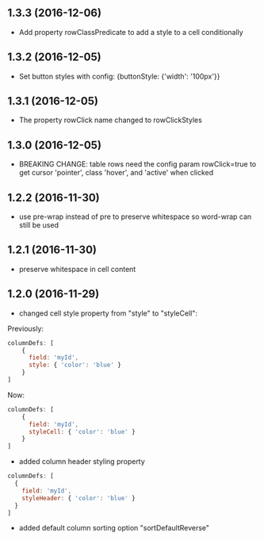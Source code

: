 ## 1.3.3 (2016-12-06)

* Add property rowClassPredicate to add a style to a cell conditionally

## 1.3.2 (2016-12-05)

* Set button styles with config: {buttonStyle: {'width': '100px'}}

## 1.3.1 (2016-12-05)

* The property rowClick name changed to rowClickStyles

## 1.3.0 (2016-12-05)

* BREAKING CHANGE: table rows need the config param rowClick=true to get cursor 'pointer', class 'hover', and 'active' when clicked

## 1.2.2 (2016-11-30)

* use pre-wrap instead of pre to preserve whitespace so word-wrap can still be used

## 1.2.1 (2016-11-30)

* preserve whitespace in cell content

## 1.2.0 (2016-11-29)

* changed cell style property from "style" to "styleCell":

Previously:
```javascript
columnDefs: [
    {
      field: 'myId',
      style: { 'color': 'blue' }
    }
]
```

Now:
```javascript
columnDefs: [
    {
      field: 'myId',
      styleCell: { 'color': 'blue' }
    }
]
```

* added column header styling property

```javascript
columnDefs: [
  {
    field: 'myId',
    styleHeader: { 'color': 'blue' }
  }
]
```

* added default column sorting option "sortDefaultReverse"